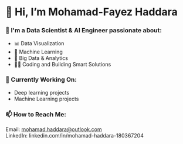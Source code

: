 # 👋 Hi, I’m Mohamad-Fayez Haddara
### 👀 I'm a **Data Scientist & AI Engineer** passionate about:
  - 📊 Data Visualization  
  - 🧠 Machine Learning  
  - 🧹 Big Data & Analytics  
  - 🧑‍💻 Coding and Building Smart Solutions
### 🌱 Currently Working On:
  - Deep learning projects
  - Machine Learning projects
### 📫 How to Reach Me:
  Email: mohamad.haddara@outlook.com <br>
  LinkedIn: linkedin.com/in/mohamad-haddara-180367204

<!---
Mohamad-Haddara/Mohamad-Haddara is a ✨ special ✨ repository because its `README.md` (this file) appears on your GitHub profile.
You can click the Preview link to take a look at your changes.
--->

